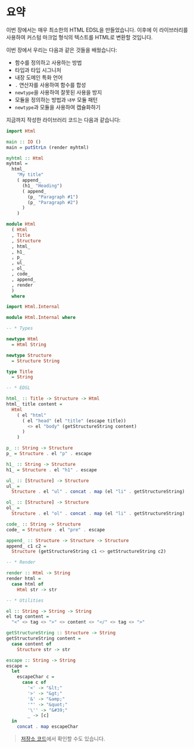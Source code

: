 # 요약

이번 장에서는 매우 최소한의 HTML EDSL을 만들었습니다.
이후에 이 라이브러리를 사용하여 커스텀 마크업 형식의 텍스트를 HTML로 변환할 것입니다.

이번 장에서 우리는 다음과 같은 것들을 배웠습니다:

- 함수를 정의하고 사용하는 방법
- 타입과 타입 시그니처
- 내장 도메인 특화 언어
- `.` 연산자를 사용하여 함수를 합성
- `newtype`을 사용하여 잘못된 사용을 방지
- 모듈을 정의하는 방법과 `내부` 모듈 패턴
- `newtype`과 모듈을 사용하여 캡슐화하기

지금까지 작성한 라이브러리 코드는 다음과 같습니다:

```haskell title="hello.hs"
import Html

main :: IO ()
main = putStrLn (render myhtml)

myhtml :: Html
myhtml =
  html_
    "My title"
    ( append_
      (h1_ "Heading")
      ( append_
        (p_ "Paragraph #1")
        (p_ "Paragraph #2")
      )
    )
```

```haskell title="Html.hs"
module Html
  ( Html
  , Title
  , Structure
  , html_
  , h1_
  , p_
  , ul_
  , ol_
  , code_
  , append_
  , render
  )
  where

import Html.Internal
```

```haskell title="Html/Internal.hs"
module Html.Internal where

-- * Types

newtype Html
  = Html String

newtype Structure
  = Structure String

type Title
  = String

-- * EDSL

html_ :: Title -> Structure -> Html
html_ title content =
  Html
    ( el "html"
      ( el "head" (el "title" (escape title))
        <> el "body" (getStructureString content)
      )
    )

p_ :: String -> Structure
p_ = Structure . el "p" . escape

h1_ :: String -> Structure
h1_ = Structure . el "h1" . escape

ul_ :: [Structure] -> Structure
ul_ =
  Structure . el "ul" . concat . map (el "li" . getStructureString)

ol_ :: [Structure] -> Structure
ol_ =
  Structure . el "ol" . concat . map (el "li" . getStructureString)

code_ :: String -> Structure
code_ = Structure . el "pre" . escape

append_ :: Structure -> Structure -> Structure
append_ c1 c2 =
  Structure (getStructureString c1 <> getStructureString c2)

-- * Render

render :: Html -> String
render html =
  case html of
    Html str -> str

-- * Utilities

el :: String -> String -> String
el tag content =
  "<" <> tag <> ">" <> content <> "</" <> tag <> ">"

getStructureString :: Structure -> String
getStructureString content =
  case content of
    Structure str -> str

escape :: String -> String
escape =
  let
    escapeChar c =
      case c of
        '<' -> "&lt;"
        '>' -> "&gt;"
        '&' -> "&amp;"
        '"' -> "&quot;"
        '\'' -> "&#39;"
        _ -> [c]
  in
    concat . map escapeChar
```

> [저장소 코드](https://github.com/soupi/learn-haskell-blog-generator/tree/2a4691de627bcb280e92f3d02a88d5404179dc86)에서 확인할 수도 있습니다.
